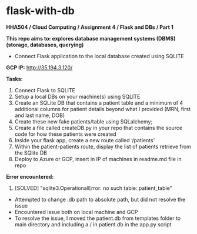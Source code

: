 # flask-with-db
**HHA504 / Cloud Computing / Assignment 4 / Flask and DBs / Part 1**

**This repo aims to: explores database management systems (DBMS) (storage, databases, querying)**
- Connect Flask application to the local database created using SQLITE

**GCP IP:** http://35.194.3.120/ 

**Tasks:**
1. Connect Flask to SQLITE
2. Setup a local DBs on your machine(s) using SQLITE
3. Create an SQLite DB that contains a patient table and a minimum of 4 additional columns for patient details beyond what I provided (MRN, first and last name, DOB)
4. Create these new fake patients/table using SQLalchemy;
5. Create a file called createDB.py in your repo that contains the source code for how these patients were created
6. Inside your flask app, create a new route called ‘/patients’
7. Within the patient-patients route, display the list of patients retrieve from the SQlite DB
8. Deploy to Azure or GCP, insert in IP of machines in readme.md file in repo



**Error encountered:**
1. [SOLVED] "sqlite3.OperationalError: no such table: patient_table"
- Attempted to change .db path to absolute path, but did not resolve the issue
- Encountered issue both on local machine and GCP
- To resolve the issue, I moved the patient.db from templates folder to main directory and including a / in patient.db in the app.py script
